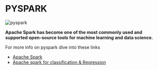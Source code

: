 # PYSPARK

![pyspark](https://user-images.githubusercontent.com/45025357/52965852-cb146580-33cb-11e9-91ba-af4f54fad2e3.png)

**Apache Spark has become one of the most commonly used and supported open-source tools for machine learning and data science.**

For more info on pyspark dive into these links 
  * [Apache Spark](https://spark.apache.org)
  * [Apache spark for classification & Regression](https://spark.apache.org/docs/2.2.0/ml-classification-regression.html#linear-regression)
 
